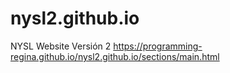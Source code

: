 # nysl2.github.io
NYSL Website Versión 2
https://programming-regina.github.io/nysl2.github.io/sections/main.html
